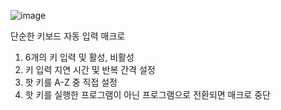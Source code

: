 ![image](https://github.com/user-attachments/assets/26f527d7-b8f3-4bf5-8314-c0a2757aa150)

단순한 키보드 자동 입력 매크로

1. 6개의 키 입력 및 활성, 비활성
2. 키 입력 지연 시간 및 반복 간격 설정
3. 핫 키를 A-Z 중 직접 설정
4. 핫 키를 실행한 프로그램이 아닌 프로그램으로 전환되면 매크로 중단
